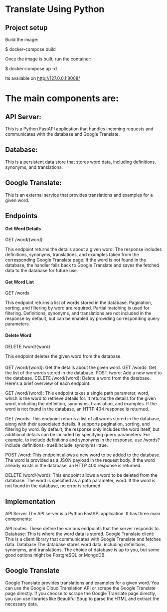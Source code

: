 # Translate Using Python

## Project setup

Build the image:

$ docker-compose build

Once the image is built, run the container:

$ docker-compose up -d

Its available on http://127.0.0.1:8008/



# The main components are:

 ## API Server: 
 This is a Python FastAPI application that handles incoming requests and communicates with the database and Google Translate.
 ## Database: 
 This is a persistent data store that stores word data, including definitions, synonyms, and translations.
 ## Google Translate:
 This is an external service that provides translations and examples for a given word.


## Endpoints
#### Get Word Details
GET /word/{word}

This endpoint returns the details about a given word. The response includes definitions, synonyms, translations, and examples taken from the corresponding Google Translate page. If the word is not found in the database, the handler falls back to Google Translate and saves the fetched data to the database for future use.

#### Get Word List
GET /words

This endpoint returns a list of words stored in the database. Pagination, sorting, and filtering by word are required. Partial matching is used for filtering. Definitions, synonyms, and translations are not included in the response by default, but can be enabled by providing corresponding query parameters.

#### Delete Word
DELETE /word/{word}

This endpoint deletes the given word from the database.


####
GET /word/{word}: Get the details about the given word.
GET /words: Get the list of the words stored in the database.
POST /word: Add a new word to the database.
DELETE /word/{word}: Delete a word from the database.
Here's a brief overview of each endpoint:

GET /word/{word}: This endpoint takes a single path parameter, word, which is the word to retrieve details for. It returns the details for the given word, including the definition, synonyms, translation, and examples. If the word is not found in the database, an HTTP 404 response is returned.

GET /words: This endpoint returns a list of all words stored in the database, along with their associated details. It supports pagination, sorting, and filtering by word. By default, the response only includes the word itself, but additional details can be included by specifying query parameters. For example, to include definitions and synonyms in the response, use /words?include_definitions=true&include_synonyms=true.

POST /word: This endpoint allows a new word to be added to the database. The word is provided as a JSON payload in the request body. If the word already exists in the database, an HTTP 400 response is returned.

DELETE /word/{word}: This endpoint allows a word to be deleted from the database. The word is specified as a path parameter, word. If the word is not found in the database, no error is returned.

####





## Implementation
API Server
The API server is a Python FastAPI application. It has three main components:

API routes: These define the various endpoints that the server responds to.
Database: This is where the word data is stored.
Google Translate client: This is a client library that communicates with Google Translate and fetches data.
Database
The database stores word data, including definitions, synonyms, and translations. The choice of database is up to you, but some good options might be PostgreSQL or MongoDB.

## Google Translate
Google Translate provides translations and examples for a given word. You can use the Google Cloud Translation API or scrape the Google Translate page directly. If you choose to scrape the Google Translate page directly, you can use libraries like Beautiful Soup to parse the HTML and extract the necessary data.



